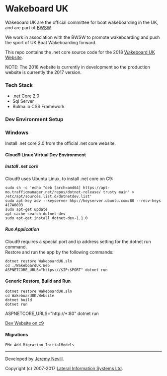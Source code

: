 # Wakeboard UK

Wakeboard UK are the official committee for boat wakeboarding in the UK, and are part
of [BWSW](http://www.britishwaterski.org.uk).

We work in association with the BWSW to promote wakeboarding and push the sport of UK Boat Wakeboarding forward.

This repo contains the .net core source code for the 2018 [Wakeboard UK Website](http://www.wakeboard.co.uk).

NOTE: The 2018 website is currently in development so the production website is currently the 2017 version.

### Tech Stack

* .net Core 2.0
* Sql Server
* Bulma.io CSS Framework

### Dev Environment Setup

### Windows

Install .net core 2.0 from the official .net core website.

#### Cloud9 Linux Virtual Dev Environment

##### Install .net core

Cloud9 uses Ubuntu Linux, to install .net core on C9: 


```
sudo sh -c 'echo "deb [arch=amd64] https://apt-mo.trafficmanager.net/repos/dotnet-release/ trusty main" > /etc/apt/sources.list.d/dotnetdev.list'
sudo apt-key adv --keyserver hkp://keyserver.ubuntu.com:80 --recv-keys 417A0893
sudo apt-get update
apt-cache search dotnet-dev
sudo apt-get install dotnet-dev-1.1.0
```

##### Run Application

Cloud9 requires a special port and ip address setting for the dotnet run command.  
Restore and run the app by the following commands:

```
dotnet restore WakeboardUK.sln
cd ./WakeboardUK.Web
ASPNETCORE_URLS="https://$IP:$PORT" dotnet run
```

#### Generic Restore, Build and Run

```
dotnet restore WakeboardUK.sln
cd WakeboardUK.Website
dotnet build
dotnet run
```


ASPNETCORE_URLS="http://*:80" dotnet run

[Dev Website on c9](https://wakeboarduk2018-jeremynevill.c9users.io/)


#### Migrations
```
PM> Add-Migration InitialModels
```


***

Developed by [Jeremy Nevill](http://www.nevill.net).

Copyright (c) 2007-2017 [Lateral Information Systems Ltd](http://www.lisys.com).

